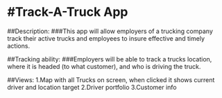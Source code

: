 #Track-A-Truck App
======

##Description:
###This app will allow employers of a trucking company track their active trucks and employees to insure effective and timely actions.


##Tracking ability:
###Employers will be able to track a trucks location, where it is headed (to what customer), and who is driving the truck.

##Views:
1.Map with all Trucks on screen, when clicked it shows current driver and location target
2.Driver portfolio
3.Customer info